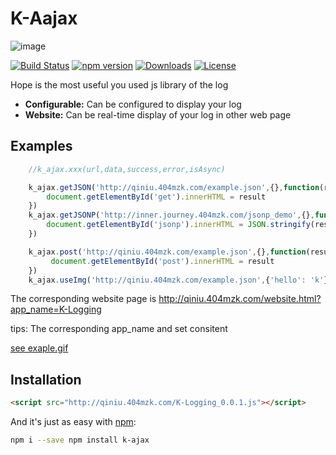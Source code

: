 # K-Aajax

![image](http://qiniu.404mzk.com/K-Logging_logo.png)

[![Build Status](https://travis-ci.org/mzkmzk/K-Aajax.png?style=flat)](https://travis-ci.org/mzkmzk/K-Aajax)
[![npm version](https://img.shields.io/npm/v/k-Aajax.svg?style=flat)](https://www.npmjs.com/package/k-Aajax)
[![Downloads](https://img.shields.io/npm/dt/k-Aajax.svg?style=flat)](https://www.npmjs.com/package/k-Aajax)
[![License](https://img.shields.io/npm/l/k-Aajax.svg?style=flat)](https://www.npmjs.com/package/k-Aajax)

Hope is the most useful you used js library of the log 

* **Configurable:** Can be configured to display your log 
* **Website:** Can be real-time display of your log in other web page

## Examples

```javascript
    //k_ajax.xxx(url,data,success,error,isAsync)

    k_ajax.getJSON('http://qiniu.404mzk.com/example.json',{},function(result){
        document.getElementById('get').innerHTML = result
    })
    k_ajax.getJSONP('http://inner.journey.404mzk.com/jsonp_demo',{},function(result){
        document.getElementById('jsonp').innerHTML = JSON.stringify(result)
    })

    k_ajax.post('http://qiniu.404mzk.com/example.json',{},function(result){
         document.getElementById('post').innerHTML = result
    })
    k_ajax.useImg('http://qiniu.404mzk.com/example.json',{'hello': 'k'})
```

The corresponding website page is <http://qiniu.404mzk.com/website.html?app_name=K-Logging>

tips: The corresponding app_name and set consitent

[see exaple.gif](http://qiniu.404mzk.com/k-logging_demo.gif)

## Installation

```html
<script src="http://qiniu.404mzk.com/K-Logging_0.0.1.js"></script>
```

And it's just as easy with [npm](http://npmjs.com):

```sh
npm i --save npm install k-ajax 
```

